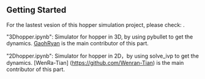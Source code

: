 ## Getting Started

For the lastest vesion of this hopper simulation project, please check: . 

"3Dhopper.ipynb": Simulator for hopper in 3D, by using pybullet to get the dynamics. [GaohRyan](https://github.com/GaohRyan) is the main contributor of this part.

"2Dhopper.ipynb": Simulator for hopper in 2D，by using solve_ivp to get the dynamics. [WenRa-Tian] (https://github.com/Wenran-Tian) is the main contributor of this part.



